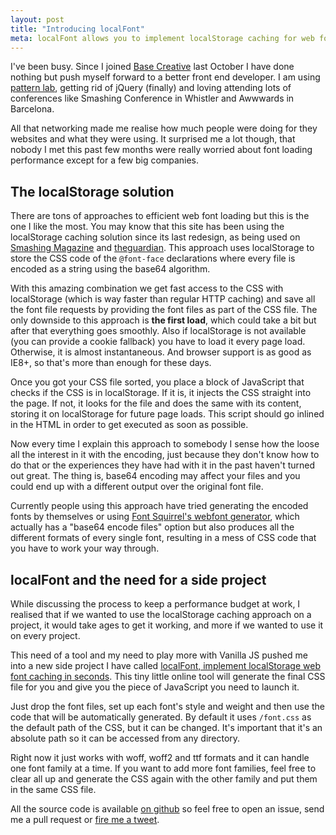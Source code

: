 ```yaml
---
layout: post
title: "Introducing localFont"
meta: localFont allows you to implement localStorage caching for web font loading in seconds
---
```


I've been busy. Since I joined [Base Creative](http://basecreative.github.io/basecreative.co.uk/) last October I have done nothing but push myself forward to a better front end developer. I am using [pattern lab](http://basecreative.github.io/styleguide/), getting rid of jQuery (finally) and loving attending lots of conferences like Smashing Conference in Whistler and Awwwards in Barcelona. 

All that networking made me realise how much people were doing for they websites and what they were using. It surprised me a lot though, that nobody I met this past few months were really worried about font loading performance except for a few big companies.

## The localStorage solution
There are tons of approaches to efficient web font loading but this is the one I like the most. You may know that this site has been using the localStorage caching solution since its last redesign, as being used on [Smashing Magazine](http://smashingmagazine.com) and [theguardian](http://theguardian.com). This approach uses localStorage to store the CSS code of the <code>@font-face</code> declarations where every file is encoded as a string using the base64 algorithm.

With this amazing combination we get fast access to the CSS with localStorage (which is way faster than regular HTTP caching) and save all the font file requests by providing the font files as part of the CSS file. 
The only downside to this approach is **the first load**, which could take a bit but after that everything goes smoothly. Also if localStorage is not available (you can provide a cookie fallback) you have to load it every page load. Otherwise, it is almost instantaneous. And browser support is as good as IE8+, so that's more than enough for these days.

Once you got your CSS file sorted, you place a block of JavaScript that checks if the CSS is in localStorage. If it is, it injects the CSS straight into the page. If not, it looks for the file and does the same with its content, storing it on localStorage for future page loads. This script should go inlined in the HTML in order to get executed as soon as possible.

Now every time I explain this approach to somebody I sense how the loose all the interest in it with the encoding, just because they don't know how to do that or the experiences they have had with it in the past haven't turned out great. The thing is, base64 encoding may affect your files and you could end up with a different output over the original font file. 

Currently people using this approach have tried generating the encoded fonts by themselves or using [Font Squirrel's webfont generator](http://www.fontsquirrel.com/tools/webfont-generator), which actually has a "base64 encode files" option but also produces all the different formats of every single font, resulting in a mess of CSS code that you have to work your way through.

## localFont and the need for a side project
While discussing the process to keep a performance budget at work, I realised that if we wanted to use the localStorage caching approach on a project, it would take ages to get it working, and more if we wanted to use it on every project.

This need of a tool and my need to play more with Vanilla JS pushed me into a new side project I have called [localFont, implement localStorage web font caching in seconds](http://jaicab.com/localFont/). This tiny little online tool will generate the final CSS file for you and give you the piece of JavaScript you need to launch it. 

Just drop the font files, set up each font's style and weight and then use the code that will be automatically generated. By default it uses <code>/font.css</code> as the default path of the CSS, but it can be changed. It's important that it's an absolute path so it can be accessed from any directory.

Right now it just works with woff, woff2 and ttf formats and it can handle one font family at a time. If you want to add more font families, feel free to clear all up and generate the CSS again with the other family and put them in the same CSS file.  

All the source code is available [on github](https://github.com/jaicab/localFont) so feel free to open an issue, send me a pull request or [fire me a tweet](https://twitter.com/jaicab_).